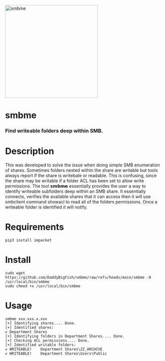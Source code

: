 <img src="https://github.com/user-attachments/assets/ac2ff41c-1fa2-4e83-9a79-812d9ed2b14a" alt="smbme" width="300"/>    


# smbme
### Find writeable folders deep within SMB.

# Description
This was developed to solve the issue when doing simple SMB enumeration of shares. Sometimes folders nested within the share are writable but tools always report if the share is writebale or readable. This is confusing, since the share may be writable if a folder ACL has been set to allow write permissions. The tool 𝘀𝗺𝗯𝗺𝗲 essentially provides the user a way to identify writeable subfolders deep within an SMB share. It essentially connects, verifies the available shares that it can access then it will use smbclient command showacl to read all of the folders permissions. Once a writeable folder is identified it will notify.

# Requirements
```
pip3 install impacket
```
# Install
```
sudo wget https://github.com/DaddyBigFish/smbme/raw/refs/heads/main/smbme -O /usr/local/bin/smbme
sudo chmod +x /usr/local/bin/smbme
```
# Usage
```
smbme xxx.xxx.x.xxx
[+] Identifying shares.... Done.
[+] Identified shares:
✔️ Department Shares
[+] Identifying folders in Department Shares.... Done.
[+] Checking ACL permissions.... Done.
[+] Identified writable folders:
✔️ WRITEABLE!    Department Shares\ZZ_ARCHIVE
✔️ WRITEABLE!    Department Shares\Users\Public
```
